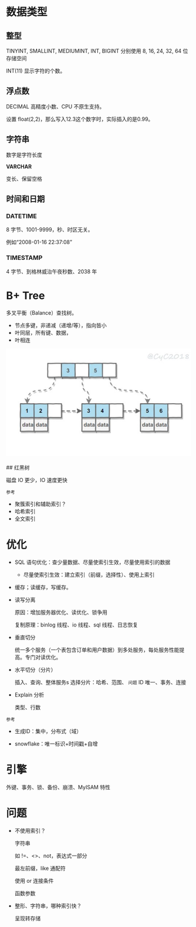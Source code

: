 # 数据类型

## 整型

TINYINT, SMALLINT, MEDIUMINT, INT, BIGINT 分别使用 8, 16, 24, 32, 64 位存储空间

INT(11) 显示字符的个数。

## 浮点数

DECIMAL 高精度小数、CPU 不原生支持。

设置 float(2,2)，那么写入12.3这个数字时，实际插入的是0.99。

## 字符串

数字是字符长度

**VARCHAR** 

变长、保留空格

## 时间和日期

### DATETIME

8 字节、1001-9999，秒、时区无关。

例如“2008-01-16 22:37:08”

### TIMESTAMP

4 字节、到格林威治午夜秒数、2038 年

# B+ Tree

多叉平衡（Balance）查找树。

- 节点多键，非递减（递增/等），指向皆小
- 叶同层，所有键、数据，
- 叶相连


<div align="center"> <img src="pics/10a6d3ee-04b2-46b4-b171-d596e5ab0f84.jpg"/> </div><br>
## 红黑树

磁盘 IO 更少，IO 速度更快

`参考`

- 聚簇索引和辅助索引？
- 哈希索引
- 全文索引

# 优化

- SQL 语句优化：查少量数据、尽量使索引生效，尽量使用索引的数据

  - 尽量使索引生效：建立索引（前缀，选择性）、使用上索引

- 缓存；读缓存，写缓存。

- 读写分离

  原因：增加服务器优化、读优化、锁争用

  复制原理：binlog 线程、io 线程、sql 线程、日志恢复

- 垂直切分

  统一多个服务（一个表包含订单和用户数据）到多处服务，每处服务性能提高。专门对读优化。

- 水平切分（分片）
  
  插入、查询、整体服务s
  选择分片：哈希、范围、
  `问题`
  ID 唯一、事务、连接
  
- Explain 分析

  类型、行数

`参考`

- 生成ID：集中，分布式（域）

- snowflake：唯一标识+时间戳+自增

# 引擎

外键、事务、锁、备份、崩溃、MyISAM 特性

# 问题

- 不使用索引？

  字符串

  如 !=、<>、not，表达式一部分

  最左前缀，like 通配符

  使用 or 连接条件

  函数参数

- 整形、字符串，哪种索引快？

  呈现转存储